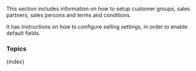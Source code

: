 <!-- add-breadcrumbs -->
This section includes information on how to setup customer groups, sales partners, sales persons and terms and conditions.

It has instructions on how to configure selling settings, in order to enable default fields.

### Topics

{index}

